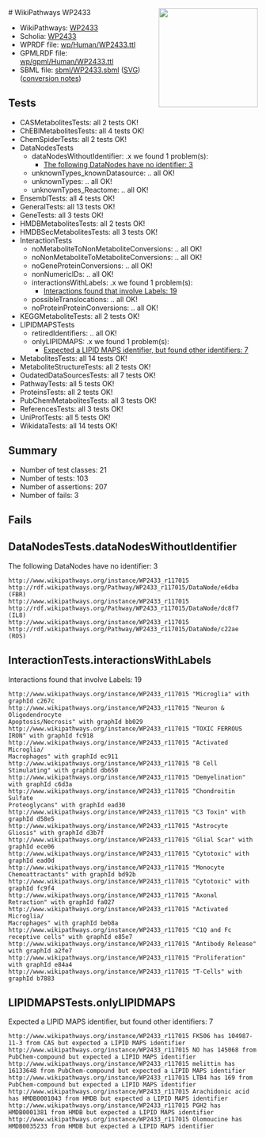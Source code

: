 <img style="float: right; width: 200px" src="../logo.png" />
# WikiPathways WP2433

* WikiPathways: [WP2433](https://identifiers.org/wikipathways:WP2433)
* Scholia: [WP2433](https://scholia.toolforge.org/wikipathways/WP2433)
* WPRDF file: [wp/Human/WP2433.ttl](../wp/Human/WP2433.ttl)
* GPMLRDF file: [wp/gpml/Human/WP2433.ttl](../wp/gpml/Human/WP2433.ttl)
* SBML file: [sbml/WP2433.sbml](../sbml/WP2433.sbml) ([SVG](../sbml/WP2433.svg)) ([conversion notes](../sbml/WP2433.txt))

## Tests
* CASMetabolitesTests: all 2 tests OK!
* ChEBIMetabolitesTests: all 4 tests OK!
* ChemSpiderTests: all 2 tests OK!
* DataNodesTests
    * dataNodesWithoutIdentifier: .x we found 1 problem(s):
        * [The following DataNodes have no identifier: 3](#d2d32fa2)
    * unknownTypes_knownDatasource: .. all OK!
    * unknownTypes: .. all OK!
    * unknownTypes_Reactome: .. all OK!
* EnsemblTests: all 4 tests OK!
* GeneralTests: all 13 tests OK!
* GeneTests: all 3 tests OK!
* HMDBMetabolitesTests: all 2 tests OK!
* HMDBSecMetabolitesTests: all 3 tests OK!
* InteractionTests
    * noMetaboliteToNonMetaboliteConversions: .. all OK!
    * noNonMetaboliteToMetaboliteConversions: .. all OK!
    * noGeneProteinConversions: .. all OK!
    * nonNumericIDs: .. all OK!
    * interactionsWithLabels: .x we found 1 problem(s):
        * [Interactions found that involve Labels: 19](#fe97a8c1)
    * possibleTranslocations: .. all OK!
    * noProteinProteinConversions: .. all OK!
* KEGGMetaboliteTests: all 2 tests OK!
* LIPIDMAPSTests
    * retiredIdentifiers: .. all OK!
    * onlyLIPIDMAPS: .x we found 1 problem(s):
        * [Expected a LIPID MAPS identifier, but found other identifiers: 7](#48cc60be)
* MetabolitesTests: all 14 tests OK!
* MetaboliteStructureTests: all 2 tests OK!
* OudatedDataSourcesTests: all 7 tests OK!
* PathwayTests: all 5 tests OK!
* ProteinsTests: all 2 tests OK!
* PubChemMetabolitesTests: all 3 tests OK!
* ReferencesTests: all 3 tests OK!
* UniProtTests: all 5 tests OK!
* WikidataTests: all 14 tests OK!


## Summary

* Number of test classes: 21
* Number of tests: 103
* Number of assertions: 207
* Number of fails: 3

## Fails

<a name="d2d32fa2" />

## DataNodesTests.dataNodesWithoutIdentifier

The following DataNodes have no identifier: 3
```
http://www.wikipathways.org/instance/WP2433_r117015 http://rdf.wikipathways.org/Pathway/WP2433_r117015/DataNode/e6dba (FBR)
http://www.wikipathways.org/instance/WP2433_r117015 http://rdf.wikipathways.org/Pathway/WP2433_r117015/DataNode/dc8f7 (IL8)
http://www.wikipathways.org/instance/WP2433_r117015 http://rdf.wikipathways.org/Pathway/WP2433_r117015/DataNode/c22ae (ROS)
```

<a name="fe97a8c1" />

## InteractionTests.interactionsWithLabels

Interactions found that involve Labels: 19
```
http://www.wikipathways.org/instance/WP2433_r117015 "Microglia" with graphId c267c
http://www.wikipathways.org/instance/WP2433_r117015 "Neuron & 
Oligodendrocyte
Apoptosis/Necrosis" with graphId bb029
http://www.wikipathways.org/instance/WP2433_r117015 "TOXIC FERROUS
IRON" with graphId fc918
http://www.wikipathways.org/instance/WP2433_r117015 "Activated Microglia/
Macrophages" with graphId ec911
http://www.wikipathways.org/instance/WP2433_r117015 "B Cell Stimulating" with graphId db650
http://www.wikipathways.org/instance/WP2433_r117015 "Demyelination" with graphId c6d3a
http://www.wikipathways.org/instance/WP2433_r117015 "Chondroitin Sulfate 
Proteoglycans" with graphId ead30
http://www.wikipathways.org/instance/WP2433_r117015 "C3 Toxin" with graphId d58e5
http://www.wikipathways.org/instance/WP2433_r117015 "Astrocyte Gliosis" with graphId d3b7f
http://www.wikipathways.org/instance/WP2433_r117015 "Glial Scar" with graphId ece06
http://www.wikipathways.org/instance/WP2433_r117015 "Cytotoxic" with graphId ead0d
http://www.wikipathways.org/instance/WP2433_r117015 "Monocyte Chemoattractants" with graphId bd92b
http://www.wikipathways.org/instance/WP2433_r117015 "Cytotoxic" with graphId fc9f4
http://www.wikipathways.org/instance/WP2433_r117015 "Axonal Retraction" with graphId fa027
http://www.wikipathways.org/instance/WP2433_r117015 "Activated Microglia/
Macrophages" with graphId beb8a
http://www.wikipathways.org/instance/WP2433_r117015 "C1Q and Fc receptive cells" with graphId e85e7
http://www.wikipathways.org/instance/WP2433_r117015 "Antibody Release" with graphId a2fe7
http://www.wikipathways.org/instance/WP2433_r117015 "Proliferation" with graphId e84a4
http://www.wikipathways.org/instance/WP2433_r117015 "T-Cells" with graphId b7883
```

<a name="48cc60be" />

## LIPIDMAPSTests.onlyLIPIDMAPS

Expected a LIPID MAPS identifier, but found other identifiers: 7
```
http://www.wikipathways.org/instance/WP2433_r117015 FK506 has 104987-11-3 from CAS but expected a LIPID MAPS identifier
http://www.wikipathways.org/instance/WP2433_r117015 NO has 145068 from PubChem-compound but expected a LIPID MAPS identifier
http://www.wikipathways.org/instance/WP2433_r117015 melittin has 16133648 from PubChem-compound but expected a LIPID MAPS identifier
http://www.wikipathways.org/instance/WP2433_r117015 LTB4 has 169 from PubChem-compound but expected a LIPID MAPS identifier
http://www.wikipathways.org/instance/WP2433_r117015 Arachidonic acid has HMDB0001043 from HMDB but expected a LIPID MAPS identifier
http://www.wikipathways.org/instance/WP2433_r117015 PGH2 has HMDB0001381 from HMDB but expected a LIPID MAPS identifier
http://www.wikipathways.org/instance/WP2433_r117015 Olomoucine has HMDB0035233 from HMDB but expected a LIPID MAPS identifier
```

